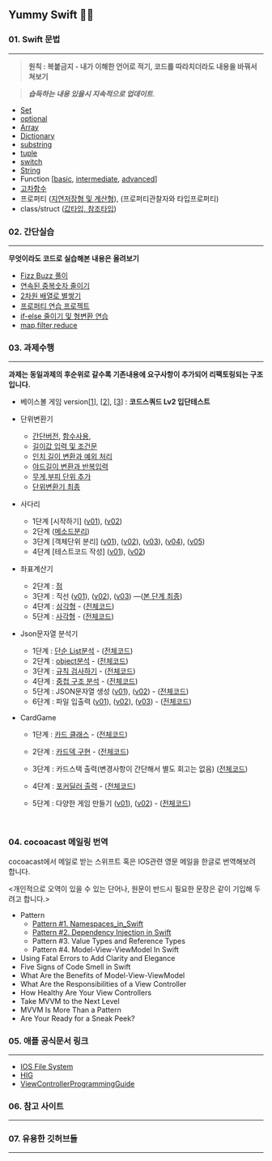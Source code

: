 ## Yummy Swift 💛💙



### 01. Swift 문법 

------

>  **원칙 : 복붙금지 - 내가 이해한 언어로 적기, 코드를 따라치더라도 내용을 바꿔서 쳐보기**

>  ***습득하는 내용 있을시 지속적으로 업데이트***.

- [Set](https://github.com/JeongHoonkr/Studying-Record/blob/master/Study/Swift%20Grammer/Set.md)
- [optional](https://github.com/JeongHoonkr/Studying-Record/blob/master/Study/Swift%20Grammer/Optional.md)
- [Array](https://github.com/JeongHoonkr/Studying-Record/blob/master/Study/Swift%20Grammer/Array.md)
- [Dictionary](https://github.com/JeongHoonkr/Studying-Record/blob/master/Study/Swift%20Grammer/Dictionary.md)
- [substring](https://github.com/JeongHoonkr/Studying-Record/blob/master/Study/Swift%20Grammer/substring.md)
- [tuple](https://github.com/JeongHoonkr/Studying-Record/blob/master/Study/Swift%20Grammer/Tuple.md)
- [switch](https://github.com/JeongHoonkr/Studying-Record/blob/master/Study/Swift%20Grammer/Tuple.md)
- [String](https://github.com/JeongHoonkr/Studying-Record/blob/master/Study/Swift%20Grammer/String.md)
- Function [[basic](https://github.com/JeongHoonkr/Studying-Record/blob/master/Study/Swift%20Grammer/Function%20basic.md), [intermediate](https://github.com/JeongHoonkr/Studying-Record/blob/master/Study/Swift%20Grammer/Function%20intermediate.md), [advanced](https://github.com/JeongHoonkr/Studying-Record/blob/master/Study/Swift%20Grammer/Function%20Advanced.md)]
- [고차함수](https://github.com/JeongHoonkr/Studying-Record/blob/master/Study/%EA%B3%A0%EC%B0%A8%ED%95%A8%EC%88%98.md)
- 프로퍼티 ([지연저장형 및 계산형](https://github.com/JeongHoonkr/Studying-Record/blob/master/Study/Swift%20Grammer/%EC%A7%80%EC%97%B0%EC%A0%80%EC%9E%A5%ED%98%95%20%EB%B0%8F%20%EA%B3%84%EC%82%B0%ED%98%95.md)), (프로퍼티관찰자와 타입프로퍼티)
- class/struct ([값타입, 참조타입](https://github.com/JeongHoonkr/Studying-Record/blob/master/Study/Swift%20Grammer/%EA%B0%92%20%ED%83%80%EC%9E%85%EA%B3%BC%20%EC%B0%B8%EC%A1%B0%ED%83%80%EC%9E%85.md))



### 02. 간단실습

------

**무엇이라도 코드로 실습해본 내용은 올려보기**

- [Fizz Buzz 풀이](https://github.com/JeongHoonkr/Studying-Record/blob/master/Study/%EC%8B%A4%EC%8A%B5/Fizz%20Buzz%20%ED%92%80%EC%9D%B4.md)
- [연속된 중복숫자 줄이기](https://github.com/JeongHoonkr/Studying-Record/blob/master/Study/%EC%8B%A4%EC%8A%B5/%EC%97%B0%EC%86%8D%EB%90%9C%20%EC%A4%91%EB%B3%B5%EC%88%AB%EC%9E%90%20%EC%A4%84%EC%9D%B4%EA%B8%B0.md)
- [2차원 배열로 별쌓기](https://github.com/JeongHoonkr/Studying-Record/blob/master/Study/%EC%8B%A4%EC%8A%B5/%EB%B3%84%EC%8C%93%EA%B8%B0%EB%A5%BC%202%EC%B0%A8%EC%9B%90%20%EB%B0%B0%EC%97%B4%EB%A1%9C%20%EB%A7%8C%EB%93%A4%EA%B8%)
- [프로퍼티 연습 프로젝트](https://github.com/JeongHoonkr/Studying-Record/tree/master/Study/%EC%8B%A4%EC%8A%B5/CopiedMonsterTown)
- [if-else 줄이기 및 형변환 연습](https://github.com/JeongHoonkr/Studying-Record/blob/master/Study/%EC%8B%A4%EC%8A%B5/if-else%20%EC%A4%84%EC%9D%B4%EA%B8%B0%20%EB%B0%8F%20%ED%98%95%EB%B3%80%ED%99%98%20%EC%97%B0%EC%8A%B5.md)
- [map,filter,reduce](https://github.com/JeongHoonkr/Studying-Record/blob/master/Study/%EC%8B%A4%EC%8A%B5/Map%2C%20Filter%2C%20Reduce%20%EC%97%B0%EC%8A%B5.md)



### 03. 과제수행  

------

**과제는 동일과제의 후순위로 갈수록 기존내용에 요구사항이 추가되어 리팩토링되는 구조입니다.**

- 베이스볼 게임 version[[1](https://github.com/JeongHoonkr/Studying-Record/blob/master/Study/%EC%8B%A4%EC%8A%B5/Baseball%20Game%20v01.md)], [[2](https://github.com/JeongHoonkr/Studying-Record/blob/master/Study/%EC%8B%A4%EC%8A%B5/Baseball%20Game%20v02.md)], [[3](https://github.com/JeongHoonkr/Studying-Record/blob/master/Study/%EC%8B%A4%EC%8A%B5/Baseball%20Game%20v03.md)]  : **코드스쿼드 Lv2 입단테스트**

- 단위변환기
  * [간단버전](https://github.com/JeongHoonkr/Studying-Record/blob/master/Study/CodeSquadLv2%20Project/UnitConvertor/%EB%8B%A8%EC%9C%84%EB%B3%80%ED%99%98%EA%B8%B0%20%EA%B0%84%EB%8B%A8%EB%B2%84%EC%A0%84.md), [함수사용](https://github.com/JeongHoonkr/Studying-Record/blob/master/Study/CodeSquadLv2%20Project/UnitConvertor/%EA%B8%B8%EC%9D%B4%EB%8B%A8%EC%9C%84%EB%B3%80%ED%99%98%20%ED%95%A8%EC%88%98.md), 
  * [길이값 입력 및 조건문](https://github.com/JeongHoonkr/Studying-Record/blob/master/Study/CodeSquadLv2%20Project/UnitConvertor/%EA%B8%B8%EC%9D%B4%20%EA%B0%92%20%EC%9E%85%EB%A0%A5%20%EB%B0%8F%20%EC%A1%B0%EA%B1%B4%EB%AC%B8.md)
  * [인치 길이 변환과 예외 처리](https://github.com/JeongHoonkr/Studying-Record/blob/master/Study/CodeSquadLv2%20Project/UnitConvertor/%EC%9D%B8%EC%B9%98%20%EA%B8%B8%EC%9D%B4%20%EB%B3%80%ED%99%98%EA%B3%BC%20%EC%98%88%EC%99%B8%20%EC%B2%98%EB%A6%AC.md)
  * [야드길이 변환과 반복입력](https://github.com/JeongHoonkr/Studying-Record/blob/master/Study/CodeSquadLv2%20Project/UnitConvertor/%EC%95%BC%EB%93%9C%20%EA%B8%B8%EC%9D%B4%20%EB%B3%80%ED%99%98%EA%B3%BC%20%EB%B0%98%EB%B3%B5%EC%9E%85%EB%A0%A5.md)
  * [무게,부피 단위 추가](https://github.com/JeongHoonkr/Studying-Record/blob/master/Study/CodeSquadLv2%20Project/UnitConvertor/%EB%AC%B4%EA%B2%8C%2C%EB%B6%80%ED%94%BC%EB%8B%A8%EC%9C%84%20%EC%B6%94%EA%B0%80.md)
  * [단위변환기 최종](https://github.com/JeongHoonkr/Studying-Record/blob/master/Study/CodeSquadLv2%20Project/UnitConvertor/%EB%8B%A8%EC%9C%84%EB%B3%80%ED%99%98%EA%B8%B0%20%EC%B5%9C%EC%A2%85.md)

- 사다리
  * 1단계 [시작하기] ([v01](https://github.com/JeongHoonkr/Studying-Record/blob/master/Study/CodeSquadLv2%20Project/LadderGame/%EC%82%AC%EB%8B%A4%EB%A6%AC%EA%B2%8C%EC%9E%84%201%EB%8B%A8%EA%B3%84%20v01.md)), ([v02](https://github.com/JeongHoonkr/Studying-Record/blob/master/Study/CodeSquadLv2%20Project/LadderGame/%EC%82%AC%EB%8B%A4%EB%A6%AC%EA%B2%8C%EC%9E%84%201%EB%8B%A8%EA%B3%84%20v02.md))
  * 2단계 ([메소드분리](https://github.com/JeongHoonkr/Studying-Record/blob/master/Study/CodeSquadLv2%20Project/LadderGame/%EC%82%AC%EB%8B%A4%EB%A6%AC%EA%B2%8C%EC%9E%84%202%EB%8B%A8%EA%B3%84%20v01.md))
  * 3단계 [객체단위 분리] ([v01](https://github.com/JeongHoonkr/Studying-Record/blob/master/Study/CodeSquadLv2%20Project/LadderGame/%EC%82%AC%EB%8B%A4%EB%A6%AC%EA%B2%8C%EC%9E%84%203%EB%8B%A8%EA%B3%84%20v01.md)), ([v02](https://github.com/JeongHoonkr/Studying-Record/blob/master/Study/CodeSquadLv2%20Project/LadderGame/%EC%82%AC%EB%8B%A4%EB%A6%AC%EA%B2%8C%EC%9E%84%203%EB%8B%A8%EA%B3%84%20v02.md)), ([v03](https://github.com/JeongHoonkr/Studying-Record/blob/master/Study/CodeSquadLv2%20Project/LadderGame/%EC%82%AC%EB%8B%A4%EB%A6%AC%EA%B2%8C%EC%9E%84%203%EB%8B%A8%EA%B3%84%20v02.md)), ([v04](https://github.com/JeongHoonkr/Studying-Record/blob/master/Study/CodeSquadLv2%20Project/LadderGame/%EC%82%AC%EB%8B%A4%EB%A6%AC%EA%B2%8C%EC%9E%84%203%EB%8B%A8%EA%B3%84%20V04.md)), ([v05](https://github.com/JeongHoonkr/Studying-Record/blob/master/Study/CodeSquadLv2%20Project/LadderGame/%EC%82%AC%EB%94%94%EB%A6%AC%EA%B2%8C%EC%9E%84%203%EB%8B%A8%EA%B3%84%20v05.md))
  * 4단계 [테스트코드 작성] ([v01](https://github.com/JeongHoonkr/Studying-Record/blob/master/Study/CodeSquadLv2%20Project/LadderGame/%EC%82%AC%EB%8B%A4%EB%A6%AC%EA%B2%8C%EC%9E%84%204%EB%8B%A8%EA%B3%84%20v01.md)), ([v02](https://github.com/JeongHoonkr/Studying-Record/blob/master/Study/CodeSquadLv2%20Project/LadderGame/%EC%82%AC%EB%8B%A4%EB%A6%AC%EA%B2%8C%EC%9E%84%204%EB%8B%A8%EA%B3%84%20v02.md))

- 좌표계산기
  * 2단계 : [점](https://github.com/JeongHoonkr/Studying-Record/blob/master/Study/CodeSquadLv2%20Project/CoordinatesCalculator/%EC%A2%8C%ED%91%9C%EA%B3%84%EC%82%B0%EA%B8%B0%202%EB%8B%A8%EA%B3%84.md)
  * 3단계 : 직선 ([v01](https://github.com/JeongHoonkr/Studying-Record/blob/master/Study/CodeSquadLv2%20Project/CoordinatesCalculator/%EC%A2%8C%ED%91%9C%EA%B3%84%EC%82%B0%EA%B8%B0%203%EB%8B%A8%EA%B3%84%20v01.md)), ([v02](https://github.com/JeongHoonkr/Studying-Record/blob/master/Study/CodeSquadLv2%20Project/CoordinatesCalculator/%EC%A2%8C%ED%91%9C%EA%B3%84%EC%82%B0%EA%B8%B0%203%EB%8B%A8%EA%B3%84%20v02.md)), ([v03](https://github.com/JeongHoonkr/Studying-Record/blob/master/Study/CodeSquadLv2%20Project/CoordinatesCalculator/%EC%A2%8C%ED%91%9C%EA%B3%84%EC%82%B0%EA%B8%B0%203%EB%8B%A8%EA%B3%84%20v03.md)) —([본 단계 최종](https://github.com/JeongHoonkr/swift-coordinate/tree/coordinate-step3))
  * 4단계 : [삼각형](https://github.com/JeongHoonkr/Studying-Record/blob/master/Study/CodeSquadLv2%20Project/CoordinatesCalculator/%EC%A2%8C%ED%91%9C%EA%B3%84%EC%82%B0%EA%B8%B0%204%EB%8B%A8%EA%B3%84.md) - ([전체코드](https://github.com/JeongHoonkr/swift-coordinate/tree/d007c53c3461510a3fc579e93385911d41dfede2))
  * 5단계 : [사각형](https://github.com/JeongHoonkr/Studying-Record/blob/master/Study/CodeSquadLv2%20Project/CoordinatesCalculator/%EC%A2%8C%ED%91%9C%EA%B3%84%EC%82%B0%EA%B8%B0%205%EB%8B%A8%EA%B3%84.md) - ([전체코드](https://github.com/JeongHoonkr/swift-coordinate/tree/coordinate-step5))

- Json문자열 분석기
  * 1단계 : [단순 List분석](https://github.com/JeongHoonkr/Studying-Record/blob/master/Study/CodeSquadLv2%20Project/JSONparser/JSON%201%EB%8B%A8%EA%B3%84.md) - ([전체코드](https://github.com/JeongHoonkr/swift-jsonparser/tree/jsonparser-step1/JSONParser))
  * 2단계 : [object분석](https://github.com/JeongHoonkr/Studying-Record/blob/master/Study/CodeSquadLv2%20Project/JSONparser/JSON%202%EB%8B%A8%EA%B3%84.md) - ([전체코드](https://github.com/JeongHoonkr/swift-jsonparser/tree/jsonparser-step2/JSONParser))
  * 3단계 : [규칙 검사하기](https://github.com/JeongHoonkr/Studying-Record/blob/master/Study/CodeSquadLv2%20Project/JSONparser/JSON%203%EB%8B%A8%EA%B3%84.md) - ([전체코드](https://github.com/JeongHoonkr/swift-jsonparser/tree/jsonparser-step3))
  * 4단계 : [중첩 구조 분석](https://github.com/JeongHoonkr/Studying-Record/blob/master/Study/CodeSquadLv2%20Project/JSONparser/JSON%204%EB%8B%A8%EA%B3%84.md) - ([전체코드](https://github.com/JeongHoonkr/swift-jsonparser/tree/jsonparser-step4))
  * 5단계 : JSON문자열 생성 ([v01](https://github.com/JeongHoonkr/Studying-Record/blob/master/Study/CodeSquadLv2%20Project/JSONparser/JSON%205%EB%8B%A8%EA%B3%84%20v01.md)), ([v02](https://github.com/JeongHoonkr/Studying-Record/blob/master/Study/CodeSquadLv2%20Project/JSONparser/JSON%205%EB%8B%A8%EA%B3%84%20v02.md)) - ([전체코드](https://github.com/JeongHoonkr/swift-jsonparser/tree/jsonparser-step5))
  * 6단계 : 파일 입출력 ([v01](https://github.com/JeongHoonkr/Studying-Record/blob/master/Study/CodeSquadLv2%20Project/JSONparser/JSON%206%EB%8B%A8%EA%B3%84%20v01.md)), ([v02](https://github.com/JeongHoonkr/Studying-Record/blob/master/Study/CodeSquadLv2%20Project/JSONparser/JSON%206%EB%8B%A8%EA%B3%84%20v02.md)), ([v03](https://github.com/JeongHoonkr/Studying-Record/blob/master/Study/CodeSquadLv2%20Project/JSONparser/JSON%206%EB%8B%A8%EA%B3%84%20v03.md)) - ([전체코드](https://github.com/JeongHoonkr/swift-jsonparser/tree/jsonparser-step6))

- CardGame

  * 1단계 : [카드 클래스](https://github.com/JeongHoonkr/Studying-Record/blob/master/Study/CodeSquadLv2%20Project/CardGame/CardGame%20Step1.md) - ([전체코드](https://github.com/JeongHoonkr/swift-cardgame/tree/cardgame-step1))

  * 2단계 : [카드덱 구현](https://github.com/JeongHoonkr/Studying-Record/blob/master/Study/CodeSquadLv2%20Project/CardGame/CardGame%20Step2.md) - ([전체코드](https://github.com/JeongHoonkr/swift-cardgame/tree/cardgame-step2))

  * 3단계 : 카드스택 출력(변경사항이 간단해서 별도 회고는 없음) ([전체코드](https://github.com/JeongHoonkr/swift-cardgame/tree/cardgame-step3))

  * 4단계 : [포커딜러 출력](https://github.com/JeongHoonkr/Studying-Record/blob/master/Study/CodeSquadLv2%20Project/CardGame/CardGame%20Step4.md) - ([전체코드](https://github.com/JeongHoonkr/swift-cardgame/tree/cardgame-step4))

  * 5단계 : 다양한 게임 만들기 ([v01](https://github.com/JeongHoonkr/Studying-Record/blob/master/Study/CodeSquadLv2%20Project/CardGame/CardGame%20Step5_v01.md)), ([v02](https://github.com/JeongHoonkr/Studying-Record/blob/master/Study/CodeSquadLv2%20Project/CardGame/CardGame%20Step5_v02.md)) - ([전체코드](https://github.com/JeongHoonkr/swift-cardgame/tree/cardgame-step5))

    ​

### 04. cocoacast 메일링 번역

cocoacast에서 메일로 받는 스위프트 혹은 IOS관련 영문 메일을 한글로 번역해보려 합니다.

<개인적으로 오역이 있을 수 있는 단어나, 원문이 반드시 필요한 문장은 같이 기입해 두려고 합니다.>



* Pattern
  * [Pattern #1. Namespaces_in_Swift](https://github.com/JeongHoonkr/Studying-Record/blob/master/Study/English/Namespaces_in_swift.md)
  * [Pattern #2. Dependency Injection in Swift](https://github.com/JeongHoonkr/Studying-Record/blob/master/Study/English/Dependency_Injection_in_Swift.md)
  * Pattern #3. Value Types and Reference Types
  * Pattern #4. Model-View-ViewModel In Swift
* Using Fatal Errors to Add Clarity and Elegance
* Five Signs of Code Smell in Swift
* What Are the Benefits of Model-View-ViewModel
* What Are the Responsibilities of a View Controller
* How Healthy Are Your View Controllers
* Take MVVM to the Next Level
* MVVM Is More Than a Pattern
* Are Your Ready for a Sneak Peek?




### 05. 애플 공식문서 링크

------

* [IOS File System](https://developer.apple.com/library/content/documentation/FileManagement/Conceptual/FileSystemProgrammingGuide/AccessingFilesandDirectories/AccessingFilesandDirectories.html#//apple_ref/doc/uid/TP4001)
* [HIG](https://developer.apple.com/ios/human-interface-guidelines/overview/themes/)
* [ViewControllerProgrammingGuide](https://developer.apple.com/library/content/featuredarticles/ViewControllerPGforiPhoneOS/index.html#//apple_ref/doc/uid/TP40007457-CH2-SW1)



### 06. 참고 사이트

------





### 07. 유용한 깃허브들

------

